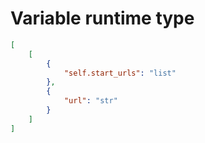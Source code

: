 # Variable runtime type

```json
[
    [
        {
            "self.start_urls": "list"
        },
        {
            "url": "str"
        }
    ]
]
```
